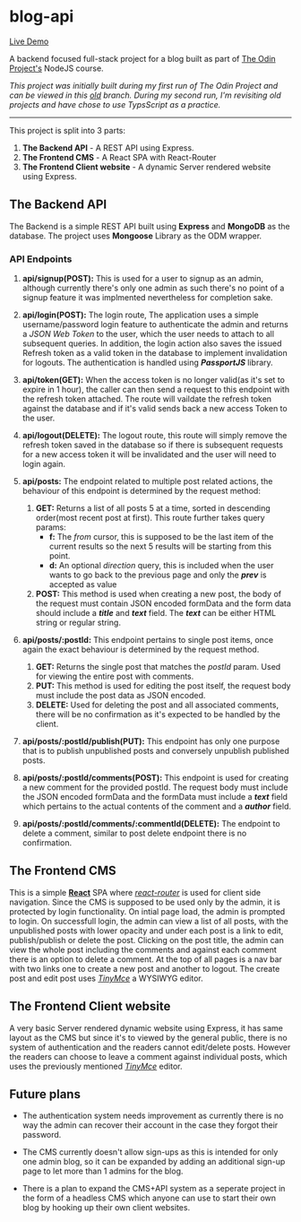# blog-api

[Live Demo]()

A backend focused full-stack project for a blog built as part of [The Odin Project's](https://www.theodinproject.com) NodeJS course.

_This project was initially built during my first run of The Odin Project and can be viewed in this [old](https://github.com/Ashish-Krishna-K/blog-api/tree/old) branch. During my second run, I'm revisiting old projects and have chose to use TypsScript as a practice._

---

This project is split into 3 parts:

1. **The Backend API** - A REST API using Express.
2. **The Frontend CMS** - A React SPA with React-Router
3. **The Frontend Client website** - A dynamic Server rendered website using Express.

## The Backend API

The Backend is a simple REST API built using **Express** and **MongoDB** as the database. The project uses **Mongoose** Library as the ODM wrapper.

### API Endpoints

1. **api/signup(POST):** This is used for a user to signup as an admin, although currently there's only one admin as such there's no point of a signup feature it was implmented nevertheless for completion sake.

2. **api/login(POST):** The login route, The application uses a simple username/password login feature to authenticate the admin and returns a _JSON Web Token_ to the user, which the user needs to attach to all subsequent queries.
   In addition, the login action also saves the issued Refresh token as a valid token in the database to implement invalidation for logouts. The authentication is handled using **_PassportJS_** library.

3. **api/token(GET):** When the access token is no longer valid(as it's set to expire in 1 hour), the caller can then send a request to this endpoint with the refresh token attached. The route will vaildate the refresh token against the database and if it's valid sends back a new access Token to the user.

4. **api/logout(DELETE):** The logout route, this route will simply remove the refresh token saved in the database so if there is subsequent requests for a new access token it will be invalidated and the user will need to login again.

5. **api/posts:** The endpoint related to multiple post related actions, the behaviour of this endpoint is determined by the request method:

   1. **GET:** Returns a list of all posts 5 at a time, sorted in descending order(most recent post at first). This route further takes query params:
      - **f:** The _from_ cursor, this is supposed to be the last item of the current results so the next 5 results will be starting from this point.
      - **d:** An optional _direction_ query, this is included when the user wants to go back to the previous page and only the **_prev_** is accepted as value
   2. **POST:** This method is used when creating a new post, the body of the request must contain JSON encoded formData and the form data should include a **_title_** and **_text_** field. The **_text_** can be either HTML string or regular string.

6. **api/posts/:postId:** This endpoint pertains to single post items, once again the exact behaviour is determined by the request method.

    1. **GET:** Returns the single post that matches the _postId_ param. Used for viewing the entire post with comments.
    2. **PUT:** This method is used for editing the post itself, the request body must include the post data as JSON encoded.
    3. **DELETE:** Used for deleting the post and all associated comments, there will be no confirmation as it's expected to be handled by the client.

7. **api/posts/:postId/publish(PUT):** This endpoint has only one purpose that is to publish unpublished posts and conversely unpublish published posts.

8. **api/posts/:postId/comments(POST):** This endpoint is used for creating a new comment for the provided postId. The request body must include the JSON encoded formData and the formData must include a **_text_** field which pertains to the actual contents of the comment and a **_author_** field.

9. **api/posts/:postId/comments/:commentId(DELETE):** The endpoint to delete a comment, similar to post delete endpoint there is no confirmation.

## The Frontend CMS

This is a simple [**React**](https://react.dev/) SPA where [_react-router_](https://reactrouter.com/en/main) is used for client side navigation. Since the CMS is supposed to be used only by the admin, it is protected by login functionality. On intial page load, the admin is prompted to login. On successfull login, the admin can view a list of all posts, with the unpublished posts with lower opacity and under each post is a link to edit, publish/publish or delete the post. Clicking on the post title, the admin can view the whole post including the comments and against each comment there is an option to delete a comment. At the top of all pages is a nav bar with two links one to create a new post and another to logout. The create post and edit post uses [_TinyMce_](https://tiny.cloud) a WYSIWYG editor.

## The Frontend Client website

A very basic Server rendered dynamic website using Express, it has same layout as the CMS but since it's to viewed by the general public, there is no system of authentication and the readers cannot edit/delete posts. However the readers can choose to leave a comment against individual posts, which uses the previously mentioned [_TinyMce_](https://tiny.cloud) editor.

## Future plans

- The authentication system needs improvement as currently there is no way the admin can recover their account in the case they forgot their password.

- The CMS currently doesn't allow sign-ups as this is intended for only one admin blog, so it can be expanded by adding an additional sign-up page to let more than 1 admins for the blog.

- There is a plan to expand the CMS+API system as a seperate project in the form of a headless CMS which anyone can use to start their own blog by hooking up their own client websites.